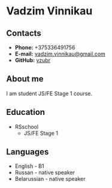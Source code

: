 # Vadzim Vinnikau

## Contacts
* **Phone:** +375336491756
* **E-mail:** vadzim.vinnikau@gmail.com
* **GitHub:** [yzubr](https://github.com/yzubr)
## About me
I am student JS/FE Stage 1 course.

## Education
* RSschool 
    * JS/FE Stage 1

## Languages
* English - B1
* Russan - native speaker
* Belarussian - native speaker
